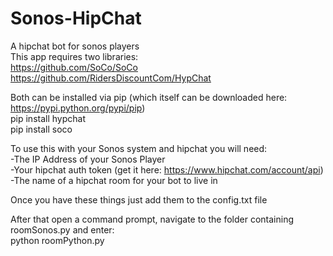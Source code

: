 # Sonos-HipChat
A hipchat bot for sonos players<br>
This app requires two libraries:<br>
https://github.com/SoCo/SoCo<br>
https://github.com/RidersDiscountCom/HypChat<br>

Both can be installed via pip (which itself can be downloaded here: https://pypi.python.org/pypi/pip)<br>
pip install hypchat<br>
pip install soco<br>

To use this with your Sonos system and hipchat you will need:<br>
-The IP Address of your Sonos Player<br>
-Your hipchat auth token (get it here: https://www.hipchat.com/account/api)<br>
-The name of a hipchat room for your bot to live in<br>

Once you have these things just add them to the config.txt file<br>

After that open a command prompt, navigate to the folder containing roomSonos.py and enter:<br>
python roomPython.py<br>
